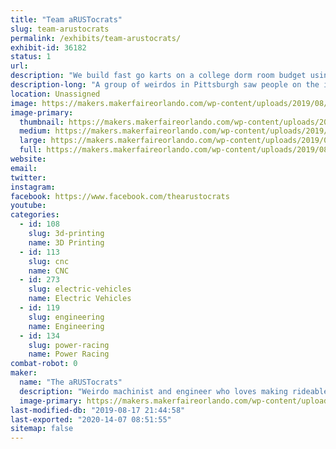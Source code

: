 ```yaml
---
title: "Team aRUSTocrats"
slug: team-arustocrats
permalink: /exhibits/team-arustocrats/
exhibit-id: 36182
status: 1
url: 
description: "We build fast go karts on a college dorm room budget using 3dprinting, spare parts, and found materials."
description-long: "A group of weirdos in Pittsburgh saw people on the internet racing undersized, extremely uncomfortable, and questionably-safe go karts and we said: \"Sounds like a great idea!\". Since 2014, The aRUSTocrats (Aristocrats from the RUST belt) have been building go karts to enter in the Power Racing Series. We've built the Batmobile (2014), the sCOOL Bus (2015), and the RAMbulance (2017-present) and have won both race weekend and season trophies."
location: Unassigned
image: https://makers.makerfaireorlando.com/wp-content/uploads/2019/08/thearustocrats.jpg
image-primary:
  thumbnail: https://makers.makerfaireorlando.com/wp-content/uploads/2019/08/thearustocrats-150x150.jpg
  medium: https://makers.makerfaireorlando.com/wp-content/uploads/2019/08/thearustocrats-300x169.jpg
  large: https://makers.makerfaireorlando.com/wp-content/uploads/2019/08/thearustocrats.jpg
  full: https://makers.makerfaireorlando.com/wp-content/uploads/2019/08/thearustocrats.jpg
website: 
email: 
twitter: 
instagram: 
facebook: https://www.facebook.com/thearustocrats
youtube: 
categories:
  - id: 108
    slug: 3d-printing
    name: 3D Printing
  - id: 113
    slug: cnc
    name: CNC
  - id: 273
    slug: electric-vehicles
    name: Electric Vehicles
  - id: 119
    slug: engineering
    name: Engineering
  - id: 134
    slug: power-racing
    name: Power Racing
combat-robot: 0
maker:
  name: "The aRUSTocrats"
  description: "Weirdo machinist and engineer who loves making rideable projects, like ebikes and gokarts, using digital design and fabrication."
  image-primary: https://makers.makerfaireorlando.com/wp-content/uploads/2019/08/profile.jpg
last-modified-db: "2019-08-17 21:44:58"
last-exported: "2020-14-07 08:51:55"
sitemap: false
---
```

